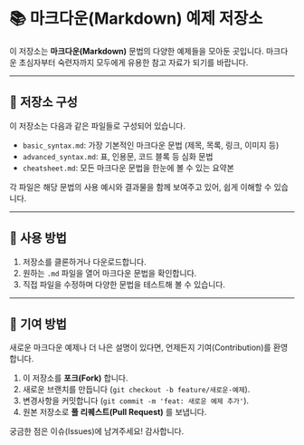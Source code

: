 # 📚 마크다운(Markdown) 예제 저장소

이 저장소는 **마크다운(Markdown)** 문법의 다양한 예제들을 모아둔 곳입니다. 마크다운 초심자부터 숙련자까지 모두에게 유용한 참고 자료가 되기를 바랍니다.

---

## 📖 저장소 구성

이 저장소는 다음과 같은 파일들로 구성되어 있습니다.

* `basic_syntax.md`: 가장 기본적인 마크다운 문법 (제목, 목록, 링크, 이미지 등)
* `advanced_syntax.md`: 표, 인용문, 코드 블록 등 심화 문법
* `cheatsheet.md`: 모든 마크다운 문법을 한눈에 볼 수 있는 요약본

각 파일은 해당 문법의 사용 예시와 결과물을 함께 보여주고 있어, 쉽게 이해할 수 있습니다.

---

## 🚀 사용 방법

1.  저장소를 클론하거나 다운로드합니다.
2.  원하는 `.md` 파일을 열어 마크다운 문법을 확인합니다.
3.  직접 파일을 수정하며 다양한 문법을 테스트해 볼 수 있습니다.

---

## 📝 기여 방법

새로운 마크다운 예제나 더 나은 설명이 있다면, 언제든지 기여(Contribution)를 환영합니다.

1.  이 저장소를 **포크(Fork)** 합니다.
2.  새로운 브랜치를 만듭니다 (`git checkout -b feature/새로운-예제`).
3.  변경사항을 커밋합니다 (`git commit -m 'feat: 새로운 예제 추가'`).
4.  원본 저장소로 **풀 리퀘스트(Pull Request)** 를 보냅니다.

궁금한 점은 이슈(Issues)에 남겨주세요! 감사합니다.